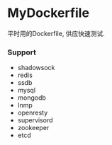 # MyDockerfile

平时用的Dockerfile, 供应快速测试.

### Support

* shadowsock
* redis
* ssdb
* mysql
* mongodb
* lnmp
* openresty
* supervisord
* zookeeper
* etcd
